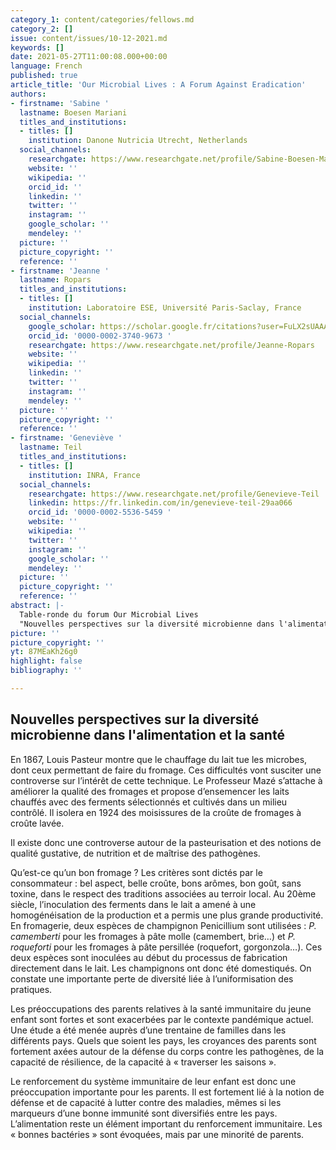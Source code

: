 ```yaml
---
category_1: content/categories/fellows.md
category_2: []
issue: content/issues/10-12-2021.md
keywords: []
date: 2021-05-27T11:00:08.000+00:00
language: French
published: true
article_title: 'Our Microbial Lives : A Forum Against Eradication'
authors:
- firstname: 'Sabine '
  lastname: Boesen Mariani
  titles_and_institutions:
  - titles: []
    institution: Danone Nutricia Utrecht, Netherlands
  social_channels:
    researchgate: https://www.researchgate.net/profile/Sabine-Boesen-Mariani
    website: ''
    wikipedia: ''
    orcid_id: ''
    linkedin: ''
    twitter: ''
    instagram: ''
    google_scholar: ''
    mendeley: ''
  picture: ''
  picture_copyright: ''
  reference: ''
- firstname: 'Jeanne '
  lastname: Ropars
  titles_and_institutions:
  - titles: []
    institution: Laboratoire ESE, Université Paris-Saclay, France
  social_channels:
    google_scholar: https://scholar.google.fr/citations?user=FuLX2sUAAAAJ&hl=fr
    orcid_id: '0000-0002-3740-9673 '
    researchgate: https://www.researchgate.net/profile/Jeanne-Ropars
    website: ''
    wikipedia: ''
    linkedin: ''
    twitter: ''
    instagram: ''
    mendeley: ''
  picture: ''
  picture_copyright: ''
  reference: ''
- firstname: 'Geneviève '
  lastname: Teil
  titles_and_institutions:
  - titles: []
    institution: INRA, France
  social_channels:
    researchgate: https://www.researchgate.net/profile/Genevieve-Teil
    linkedin: https://fr.linkedin.com/in/genevieve-teil-29aa066
    orcid_id: '0000-0002-5536-5459 '
    website: ''
    wikipedia: ''
    twitter: ''
    instagram: ''
    google_scholar: ''
    mendeley: ''
  picture: ''
  picture_copyright: ''
  reference: ''
abstract: |-
  Table-ronde du forum Our Microbial Lives
  "Nouvelles perspectives sur la diversité microbienne dans l'alimentation et la santé"
picture: ''
picture_copyright: ''
yt: 87MEaKh26g0
highlight: false
bibliography: ''

---
```

## Nouvelles perspectives sur la diversité microbienne dans l'alimentation et la santé

En 1867, Louis Pasteur montre que le chauffage du lait tue les microbes, dont ceux permettant de faire du fromage. Ces difficultés vont susciter une controverse sur l’intérêt de cette technique. Le Professeur Mazé s’attache à améliorer la qualité des fromages et propose d’ensemencer les laits chauffés avec des ferments sélectionnés et cultivés dans un milieu contrôlé. Il isolera en 1924 des moisissures de la croûte de fromages à croûte lavée.

Il existe donc une controverse autour de la pasteurisation et des notions de qualité gustative, de nutrition et de maîtrise des pathogènes.

Qu’est-ce qu’un bon fromage ? Les critères sont dictés par le consommateur : bel aspect, belle croûte, bons arômes, bon goût, sans toxine, dans le respect des traditions associées au terroir local. Au 20ème siècle, l’inoculation des ferments dans le lait a amené à une homogénéisation de la production et a permis une plus grande productivité. En fromagerie, deux espèces de champignon Penicillium sont utilisées : _P. camemberti_ pour les fromages à pâte molle (camembert, brie…) et _P. roqueforti_ pour les fromages à pâte persillée (roquefort, gorgonzola…). Ces deux espèces sont inoculées au début du processus de fabrication directement dans le lait. Les champignons ont donc été domestiqués. On constate une importante perte de diversité liée à l’uniformisation des pratiques.

Les préoccupations des parents relatives à la santé immunitaire du jeune enfant sont fortes et sont exacerbées par le contexte pandémique actuel. Une étude a été menée auprès d’une trentaine de familles dans les différents pays. Quels que soient les pays, les croyances des parents sont fortement axées autour de la défense du corps contre les pathogènes, de la capacité de résilience, de la capacité à « traverser les saisons ».

Le renforcement du système immunitaire de leur enfant est donc une préoccupation importante pour les parents. Il est fortement lié à la notion de défense et de capacité à lutter contre des maladies, mêmes si les marqueurs d’une bonne immunité sont diversifiés entre les pays. L’alimentation reste un élément important du renforcement immunitaire. Les « bonnes bactéries » sont évoquées, mais par une minorité de parents.

<Youtube yt="87MEaKh26g0" caption ="Nouvelles perspectives sur la diversité microbienne dans l'alimentation et la santé"></Youtube>